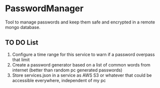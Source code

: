 # PasswordManager
Tool to manage passwords and keep them safe and encrypted in a remote mongo database. 

## TO DO List
1. Configure a time range for this service to warn if a password overpass that limit
2. Create a password generator based on a list of common words from internet (better than random pc generated passwords)
3. Store services.json in a service as AWS S3 or whatever that could be accessible everywhere, independent of my pc
